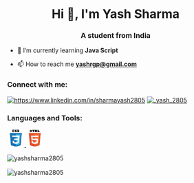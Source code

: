 <h1 align="center">Hi 👋, I'm Yash Sharma</h1>
<h3 align="center">A student from India</h3>

- 🌱 I’m currently learning **Java Script**

- 📫 How to reach me **yashrgp@gmail.com**

<h3 align="left">Connect with me:</h3>
<p align="left">
<a href="https://www.linkedin.com/in/sharmayash2805/" target="blank"><img align="center" src="https://raw.githubusercontent.com/rahuldkjain/github-profile-readme-generator/master/src/images/icons/Social/linked-in-alt.svg" alt="https://www.linkedin.com/in/sharmayash2805" height="30" width="40" /></a>
<a href="https://instagram.com/_yash_2805" target="blank"><img align="center" src="https://raw.githubusercontent.com/rahuldkjain/github-profile-readme-generator/master/src/images/icons/Social/instagram.svg" alt="_yash_2805" height="30" width="40" /></a>
</p>

<h3 align="left">Languages and Tools:</h3>
<p align="left"> <a href="https://www.w3schools.com/css/" target="_blank" rel="noreferrer"> <img src="https://raw.githubusercontent.com/devicons/devicon/master/icons/css3/css3-original-wordmark.svg" alt="css3" width="40" height="40"/> </a> <a href="https://www.w3.org/html/" target="_blank" rel="noreferrer"> <img src="https://raw.githubusercontent.com/devicons/devicon/master/icons/html5/html5-original-wordmark.svg" alt="html5" width="40" height="40"/> </a> </p>

<p><img align="center" src="https://github-readme-stats.vercel.app/api/top-langs?username=yashsharma2805&show_icons=true&locale=en&layout=compact" alt="yashsharma2805" /></p>

<p><img align="center" src="https://github-readme-streak-stats.herokuapp.com/?user=yashsharma2805&" alt="yashsharma2805" /></p>
